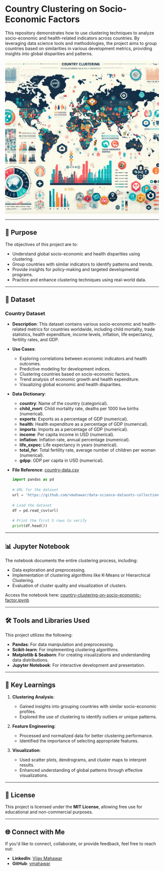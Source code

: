 # Country Clustering on Socio-Economic Factors

This repository demonstrates how to use clustering techniques to analyze socio-economic and health-related indicators across countries. By leveraging data science tools and methodologies, the project aims to group countries based on similarities in various development metrics, providing insights into global disparities and patterns.

![Country Clustering on Socio-Economic Factors](country-clustering-on-socio-economic-factor.png)

---

## 🎯 Purpose

The objectives of this project are to:
- Understand global socio-economic and health disparities using clustering.
- Group countries with similar indicators to identify patterns and trends.
- Provide insights for policy-making and targeted developmental programs.
- Practice and enhance clustering techniques using real-world data.

---

## 📂 Dataset

### **Country Dataset**
- **Description**: This dataset contains various socio-economic and health-related metrics for countries worldwide, including child mortality, trade statistics, health expenditure, income levels, inflation, life expectancy, fertility rates, and GDP.
- **Use Cases**: 
  - Exploring correlations between economic indicators and health outcomes.
  - Predictive modeling for development indices.
  - Clustering countries based on socio-economic factors.
  - Trend analysis of economic growth and health expenditure.
  - Visualizing global economic and health disparities.

- **Data Dictionary**:  
  - **country**: Name of the country (categorical).  
  - **child_mort**: Child mortality rate, deaths per 1000 live births (numerical).  
  - **exports**: Exports as a percentage of GDP (numerical).  
  - **health**: Health expenditure as a percentage of GDP (numerical).  
  - **imports**: Imports as a percentage of GDP (numerical).  
  - **income**: Per capita income in USD (numerical).  
  - **inflation**: Inflation rate, annual percentage (numerical).  
  - **life_expec**: Life expectancy in years (numerical).  
  - **total_fer**: Total fertility rate, average number of children per woman (numerical).  
  - **gdpp**: GDP per capita in USD (numerical).

- **File Reference**: [country-data.csv](https://github.com/vmahawar/data-science-datasets-collection/raw/main/country-data.csv)

  ```python
  import pandas as pd

  # URL for the dataset
  url = 'https://github.com/vmahawar/data-science-datasets-collection/raw/main/country-data.csv'

  # Load the dataset
  df = pd.read_csv(url)

  # Print the first 5 rows to verify
  print(df.head())
  ```
---

## 📊 Jupyter Notebook

The notebook documents the entire clustering process, including:
- Data exploration and preprocessing.
- Implementation of clustering algorithms like K-Means or Hierarchical Clustering.
- Evaluation of cluster quality and visualization of clusters.

Access the notebook here: [country-clustering-on-socio-economic-factor.ipynb](./country-clustering-on-socio-economic-factor.ipynb)

---

## 🛠️ Tools and Libraries Used

This project utilizes the following:
- **Pandas**: For data manipulation and preprocessing.
- **Scikit-learn**: For implementing clustering algorithms.
- **Matplotlib & Seaborn**: For creating visualizations and understanding data distributions.
- **Jupyter Notebook**: For interactive development and presentation.

---

## 🌟 Key Learnings

1. **Clustering Analysis**:
   - Gained insights into grouping countries with similar socio-economic profiles.
   - Explored the use of clustering to identify outliers or unique patterns.

2. **Feature Engineering**:
   - Processed and normalized data for better clustering performance.
   - Identified the importance of selecting appropriate features.

3. **Visualization**:
   - Used scatter plots, dendrograms, and cluster maps to interpret results.
   - Enhanced understanding of global patterns through effective visualizations.

---

## 📜 License

This project is licensed under the **MIT License**, allowing free use for educational and non-commercial purposes.

---

## 🌐 Connect with Me

If you'd like to connect, collaborate, or provide feedback, feel free to reach out:

- **LinkedIn**: [Vijay Mahawar](https://www.linkedin.com/in/vijay-mahawar)
- **GitHub**: [vmahawar](https://github.com/vmahawar)
